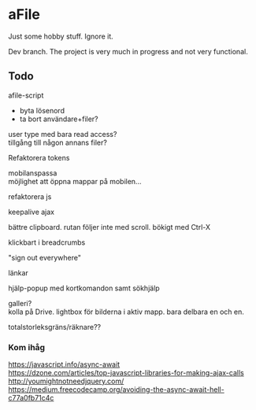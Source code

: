 # aFile
Just some hobby stuff. Ignore it.

Dev branch. The project is very much in progress and not very functional.


## Todo

afile-script  
* byta lösenord   
* ta bort användare+filer?

user type med bara read access?  
tillgång till någon annans filer?

Refaktorera tokens

mobilanspassa  
möjlighet att öppna mappar på mobilen...

refaktorera js

keepalive ajax

bättre clipboard. rutan följer inte med scroll. bökigt med Ctrl-X

klickbart i breadcrumbs

"sign out everywhere"

länkar

hjälp-popup med kortkomandon samt sökhjälp

galleri?  
kolla på Drive. lightbox för bilderna i aktiv mapp. bara delbara en och en. 

totalstorleksgräns/räknare??

### Kom ihåg

https://javascript.info/async-await  
https://dzone.com/articles/top-javascript-libraries-for-making-ajax-calls  
http://youmightnotneedjquery.com/  
https://medium.freecodecamp.org/avoiding-the-async-await-hell-c77a0fb71c4c  
